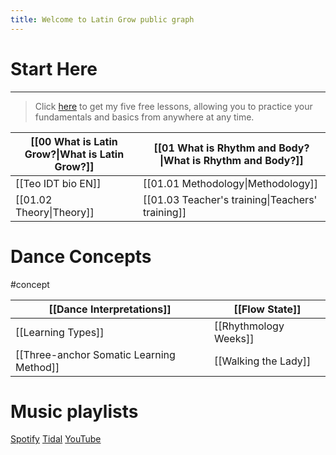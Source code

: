 ```yaml
---
title: Welcome to Latin Grow public graph
---
```

# Start Here
--- 
>Click [here](https://bit.ly/3Cqux5V) to get my five free lessons, allowing you to practice your fundamentals and basics from anywhere at any time.

| [[00 What is Latin Grow?\|What is Latin Grow?]] | [[01 What is Rhythm and Body?\|What is Rhythm and Body?]] |
| ----------------------------------------------- | --------------------------------------------------------- |
| [[Teo IDT bio EN]]                              | [[01.01 Methodology\|Methodology]]                        |
| [[01.02 Theory\|Theory]]                        | [[01.03 Teacher's training\|Teachers' training]]          |
# Dance Concepts
#concept 

| [[Dance Interpretations]]                | [[Flow State]]        |
| ---------------------------------------- | --------------------- |
| [[Learning Types]]                       | [[Rhythmology Weeks]] |
| [[Three-anchor Somatic Learning Method]] | [[Walking the Lady]]  |
# Music playlists
[Spotify]()
[Tidal]()
[YouTube]()